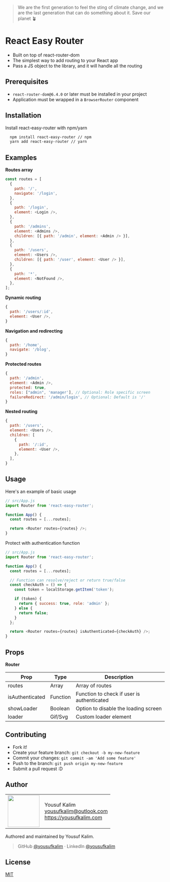> We are the first generation to feel the sting of climate change, and we are the last generation that can do something about it. Save our planet 🪴

# React Easy Router

- Built on top of react-router-dom
- The simplest way to add routing to your React app
- Pass a JS object to the library, and it will handle all the routing

## Prerequisites

- `react-router-dom@6.4.0` or later must be installed in your project
- Application must be wrapped in a `BrowserRouter` component

## Installation

Install react-easy-router with npm/yarn

```bash
  npm install react-easy-router // npm
  yarn add react-easy-router // yarn
```

## Examples

**Routes array**

```javascript
const routes = [
  {
    path: '/',
    navigate: '/login',
  },
  {
    path: '/login',
    element: <Login />,
  },
  {
    path: '/admins',
    element: <Admins />,
    children: [{ path: '/admin', element: <Admin /> }],
  },
  {
    path: '/users',
    element: <Users />,
    children: [{ path: '/user', element: <User /> }],
  },
  {
    path: '*',
    element: <NotFound />,
  },
];
```

**Dynamic routing**

```javascript
{
  path: '/users/:id',
  element: <User />,
}
```

**Navigation and redirecting**

```javascript
{
  path: '/home',
  navigate: '/blog',
}
```

**Protected routes**

```javascript
{
  path: '/admin',
  element: <Admin />,
  protected: true,
  roles: ["admin", 'manager'], // Optional: Role specific screen
  failureRedirect: '/admin/login', // Optional: Default is '/'
}
```

**Nested routing**

```javascript
{
  path: '/users',
  element: <Users />,
  children: [
    {
      path: '/:id',
      element: <User />,
    },
  ],
}
```

## Usage

Here's an example of basic usage

```javascript
// src/App.js
import Router from 'react-easy-router';

function App() {
  const routes = [...routes];

  return <Router routes={routes} />;
}
```

Protect with authentication function

```javascript
// src/App.js
import Router from 'react-easy-router';

function App() {
  const routes = [...routes];

  // Function can resolve/reject or return true/false
  const checkAuth = () => {
    const token = localStorage.getItem('token');

    if (token) {
      return { success: true, role: 'admin' };
    } else {
      return false;
    }
  };

  return <Router routes={routes} isAuthenticated={checkAuth} />;
}
```

## Props

**Router**

| Prop            | Type     | Description                                |
| --------------- | -------- | ------------------------------------------ |
| routes          | Array    | Array of routes                            |
| isAuthenticated | Function | Function to check if user is authenticated |
| showLoader      | Boolean  | Option to disable the loading screen       |
| loader          | Gif/Svg  | Custom loader element                      |

## Contributing

- Fork it!
- Create your feature branch: `git checkout -b my-new-feature`
- Commit your changes: `git commit -am 'Add some feature'`
- Push to the branch: `git push origin my-new-feature`
- Submit a pull request :D

## Author

<table>
  <tr>
    <td>
      <img src="https://i.imgur.com/ALrn4wU.jpg" width="100">
    </td>
    <td>
      Yousuf Kalim<br />
      <a href="mailto:yousufkalim@outlook.com">yousufkalim@outlook.com</a><br />
      <a href="https://yousufkalim.com">https://yousufkalim.com</a>
    </td>
  </tr>
</table>
Authored and maintained by Yousuf Kalim.

> GitHub [@yousufkalim](https://github.com/yousufkalim) · LinkedIn [@yousufkalim](https://www.linkedin.com/in/yousufkalim/)

## License

[MIT](https://choosealicense.com/licenses/mit/)
